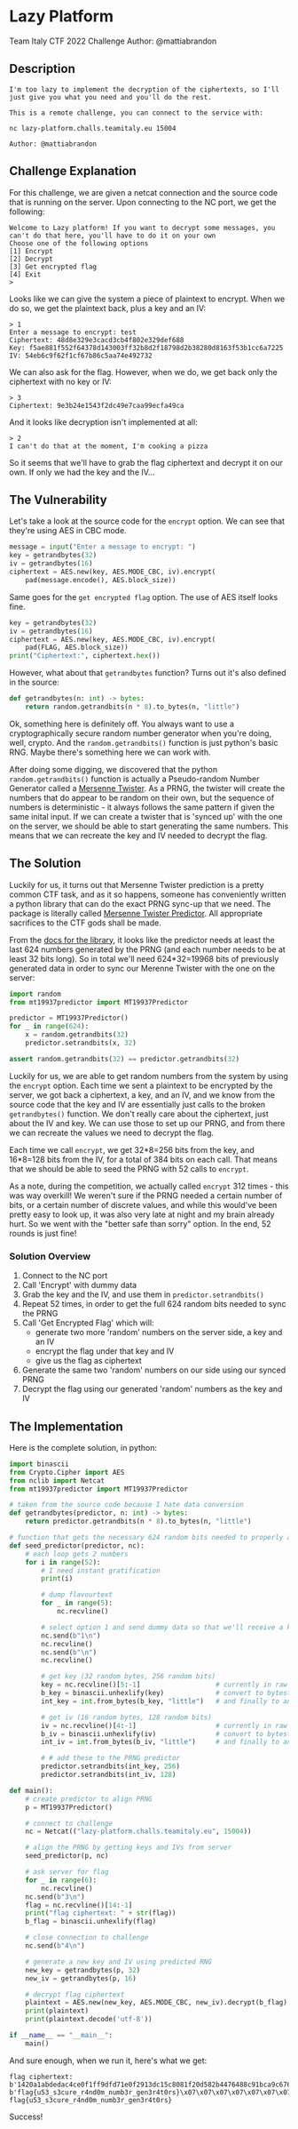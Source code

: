 # Lazy Platform
Team Italy CTF 2022
Challenge Author: @mattiabrandon

## Description

```
I'm too lazy to implement the decryption of the ciphertexts, so I'll just give you what you need and you'll do the rest.

This is a remote challenge, you can connect to the service with:

nc lazy-platform.challs.teamitaly.eu 15004

Author: @mattiabrandon
```

## Challenge Explanation

For this challenge, we are given a netcat connection and the source code that is running on the server. Upon connecting to the NC port, we get the following: 

```
Welcome to Lazy platform! If you want to decrypt some messages, you can't do that here, you'll have to do it on your own
Choose one of the following options
[1] Encrypt
[2] Decrypt
[3] Get encrypted flag
[4] Exit
> 
```

Looks like we can give the system a piece of plaintext to encrypt. When we do so, we get the plaintext back, plus a key and an IV:

```
> 1
Enter a message to encrypt: test
Ciphertext: 48d8e329e3cacd3cb4f802e329def688
Key: f5ae881f552f64378d143003ff32b8d2f18798d2b38280d8163f53b1cc6a7225
IV: 54eb6c9f62f1cf67b86c5aa74e492732
```

We can also ask for the flag. However, when we do, we get back only the ciphertext with no key or IV:

```
> 3
Ciphertext: 9e3b24e1543f2dc49e7caa99ecfa49ca
```

And it looks like decryption isn't implemented at all:

```
> 2
I can't do that at the moment, I'm cooking a pizza
```

So it seems that we'll have to grab the flag ciphertext and decrypt it on our own. If only we had the key and the IV...

## The Vulnerability

Let's take a look at the source code for the `encrypt` option. We can see that they're using AES in CBC mode. 

```python
message = input("Enter a message to encrypt: ")
key = getrandbytes(32)
iv = getrandbytes(16)
ciphertext = AES.new(key, AES.MODE_CBC, iv).encrypt(
    pad(message.encode(), AES.block_size))
```

Same goes for the `get encrypted flag` option. The use of AES itself looks fine. 

```python
key = getrandbytes(32)
iv = getrandbytes(16)
ciphertext = AES.new(key, AES.MODE_CBC, iv).encrypt(
    pad(FLAG, AES.block_size))
print("Ciphertext:", ciphertext.hex())
```


However, what about that `getrandbytes` function? Turns out it's also defined in the source:

```python
def getrandbytes(n: int) -> bytes:
    return random.getrandbits(n * 8).to_bytes(n, "little")
```

Ok, something here is definitely off. You always want to use a cryptographically secure random number generator when you're doing, well, crypto. And the `random.getrandbits()` function is just python's basic RNG. Maybe there's something here we can work with.

After doing some digging, we discovered that the python `random.getrandbits()` function is actually a Pseudo-random Number Generator called a [Mersenne Twister](https://en.wikipedia.org/wiki/Mersenne_Twister). As a PRNG, the twister will create the numbers that do appear to be random on their own, but the sequence of numbers is deterministic - it always follows the same pattern if given the same inital input. If we can create a twister that is 'synced up' with the one on the server, we should be able to start generating the same numbers. This means that we can recreate the key and IV needed to decrypt the flag.

## The Solution

Luckily for us, it turns out that Mersenne Twister prediction is a pretty common CTF task, and as it so happens, someone has conveniently written a python library that can do the exact PRNG sync-up that we need. The package is literally called [Mersenne Twister Predictor](https://github.com/kmyk/mersenne-twister-predictor). All appropriate sacrifices to the CTF gods shall be made.

From the [docs for the library](https://github.com/kmyk/mersenne-twister-predictor), it looks like the predictor needs at least the last 624 numbers generated by the PRNG (and each number needs to be at least 32 bits long). So in total we'll need 624*32=19968 bits of previously generated data in order to sync our Merenne Twister with the one on the server:

```python
import random
from mt19937predictor import MT19937Predictor

predictor = MT19937Predictor()
for _ in range(624):
    x = random.getrandbits(32)
    predictor.setrandbits(x, 32)

assert random.getrandbits(32) == predictor.getrandbits(32)
```

Luckily for us, we are able to get random numbers from the system by using the `encrypt` option. Each time we sent a plaintext to be encrypted by the server, we got back a ciphertext, a key, and an IV, and we know from the source code that the key and IV are essentially just calls to the broken `getrandbytes()` function. We don't really care about the ciphertext, just about the IV and key. We can use those to set up our PRNG, and from there we can recreate the values we need to decrypt the flag.

Each time we call `encrypt`, we get 32\*8=256 bits from the key, and 16\*8=128 bits from the IV, for a total of 384 bits on each call. That means that we should be able to seed the PRNG with 52 calls to `encrypt`.

As a note, during the competition, we actually called `encrypt` 312 times - this was way overkill! We weren't sure if the PRNG needed a certain number of bits, or a certain number of discrete values, and while this would've been pretty easy to look up, it was also very late at night and my brain already hurt. So we went with the "better safe than sorry" option. In the end, 52 rounds is just fine!

### Solution Overview
1. Connect to the NC port
2. Call 'Encrypt' with dummy data 
3. Grab the key and the IV, and use them in `predictor.setrandbits()`
4. Repeat 52 times, in order to get the full 624 random bits needed to sync the PRNG
5. Call 'Get Encrypted Flag' which will:
    - generate two more 'random' numbers on the server side, a key and an IV
    - encrypt the flag under that key and IV
    - give us the flag as ciphertext
6. Generate the same two 'random' numbers on our side using our synced PRNG
7. Decrypt the flag using our generated 'random' numbers as the key and IV

## The Implementation
Here is the complete solution, in python:

```python
import binascii
from Crypto.Cipher import AES
from nclib import Netcat
from mt19937predictor import MT19937Predictor

# taken from the source code because I hate data conversion
def getrandbytes(predictor, n: int) -> bytes:
    return predictor.getrandbits(n * 8).to_bytes(n, "little")

# function that gets the necessary 624 random bits needed to properly align the MT19937 PRNG
def seed_predictor(predictor, nc):
    # each loop gets 2 numbers
    for i in range(52):
        # I need instant gratification
        print(i)

        # dump flavourtext
        for _ in range(5):
            nc.recvline()

        # select option 1 and send dummy data so that we'll receive a key and IV back
        nc.send(b"1\n")
        nc.recvline()
        nc.send(b"\n")
        nc.recvline()

        # get key (32 random bytes, 256 random bits)
        key = nc.recvline()[5:-1]                   # currently in raw ascii
        b_key = binascii.unhexlify(key)             # convert to bytestring
        int_key = int.from_bytes(b_key, "little")   # and finally to an int

        # get iv (16 random bytes, 128 random bits)
        iv = nc.recvline()[4:-1]                    # currently in raw ascii
        b_iv = binascii.unhexlify(iv)               # convert to bytestring
        int_iv = int.from_bytes(b_iv, "little")     # and finally to an int

        # # add these to the PRNG predictor
        predictor.setrandbits(int_key, 256)
        predictor.setrandbits(int_iv, 128)

def main():
    # create predictor to align PRNG
    p = MT19937Predictor()

    # connect to challenge
    nc = Netcat(("lazy-platform.challs.teamitaly.eu", 15004))

    # align the PRNG by getting keys and IVs from server
    seed_predictor(p, nc)

    # ask server for flag
    for _ in range(6):
        nc.recvline()
    nc.send(b"3\n")
    flag = nc.recvline()[14:-1]
    print("flag ciphertext: " + str(flag))
    b_flag = binascii.unhexlify(flag)

    # close connection to challenge
    nc.send(b"4\n")

    # generate a new key and IV using predicted RNG
    new_key = getrandbytes(p, 32)
    new_iv = getrandbytes(p, 16)

    # decrypt flag ciphertext
    plaintext = AES.new(new_key, AES.MODE_CBC, new_iv).decrypt(b_flag)
    print(plaintext)
    print(plaintext.decode('utf-8'))

if __name__ == "__main__":
    main()
```

And sure enough, when we run it, here's what we get:

```
flag ciphertext: b'1420a1abdedac4ce0f1ff9dfd71e0f2913dc15c8081f20d582b4476488c91bca9c676fac2a15ea58d8c2ac4dc283ed94'
b'flag{u53_s3cure_r4nd0m_numb3r_gen3r4t0rs}\x07\x07\x07\x07\x07\x07\x07'
flag{u53_s3cure_r4nd0m_numb3r_gen3r4t0rs}
```

Success!